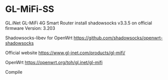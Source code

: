 # GL-MiFi-SS

GL.iNet GL-MiFi 4G Smart Router
install shadowsocks v3.3.5 on official firmware Version: 3.203

Shadowsocks-libev for OpenWrt
https://github.com/shadowsocks/openwrt-shadowsocks

Official website
https://www.gl-inet.com/products/gl-mifi/

OpenWrt
https://openwrt.org/toh/gl.inet/gl-mifi



Compile

